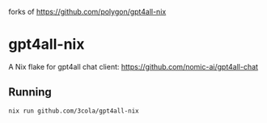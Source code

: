 forks of https://github.com/polygon/gpt4all-nix
# gpt4all-nix

A Nix flake for gpt4all chat client: https://github.com/nomic-ai/gpt4all-chat

## Running
```
nix run github.com/3cola/gpt4all-nix
```
